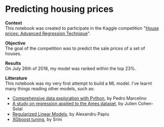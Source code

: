 # Predicting housing prices

**Context**
<br>
This notebook was created to participate in the Kaggle competition "<a href="https://www.kaggle.com/c/house-prices-advanced-regression-techniques" target = "_blank">House prices: Advanced Regression Technique</a>".
<br>


**Objective**
<br>
The goal of the competition was to predict the sale prices of a set of houses.
<br>

**Results**
<br>
On July 26th of 2018, my model was ranked within the top 23%.
<br>

**Litterature**
<br>
This notebook was my very first attempt to build a ML model. I've learnt many things reading other models, such as:
<br>
- <a href="https://www.kaggle.com/pmarcelino/comprehensive-data-exploration-with-python" target = "_blank">Comprehensive data exploration with Python</a>, by Pedro Marcelino
- <a href="https://www.kaggle.com/juliencs/a-study-on-regression-applied-to-the-ames-dataset" target = "_blank">A study on regression applied to the Ames dataset</a>, by Julien Cohen-Solal
- <a href="https://www.kaggle.com/apapiu/regularized-linear-models" target = "_blank">Regularized Linear Models</a>, by Alexandru Papiu
- <a href="https://www.kaggle.com/tadepalli/xgboost-with-n-trees-autostop-0-12638" target = "_blank">XGboost tuning</a>, by Srini
